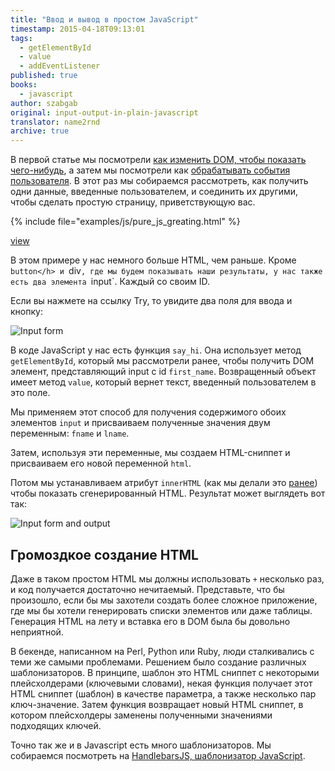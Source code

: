 ```yaml
---
title: "Ввод и вывод в простом JavaScript"
timestamp: 2015-04-18T09:13:01
tags:
  - getElementById
  - value
  - addEventListener
published: true
books:
  - javascript
author: szabgab
original: input-output-in-plain-javascript
translator: name2rnd
archive: true
---
```



В первой статье мы посмотрели [как изменить DOM, чтобы показать чего-нибудь](/javascript-hello-world-change-the-dom),
а затем мы посмотрели как [обрабатывать события пользователя](/handling-events-in-javascript). В этот раз мы собираемся 
рассмотреть, как получить одни данные, введенные пользователем, и соединить их другими, чтобы сделать простую страницу, приветствующую вас.


{% include file="examples/js/pure_js_greating.html" %}

[view](examples/js/pure_js_greating.html)

В этом примере у нас немного больше HTML, чем раньше. Кроме `button</h> и `div`, где мы будем показывать наши результаты,
у нас также есть два элемента `input`. Каждый со своим ID.

Если вы нажмете на ссылку Try, то увидите два поля для ввода и кнопку:

<img src="/img/input_form.png" alt="Input form" />

В коде JavaScript у нас есть функция `say_hi`. Она использует метод `getElementById`, который мы рассмотрели ранее,
чтобы получить DOM элемент, представляющий input с id `first_name`. Возвращенный объект имеет метод `value`,
который вернет текст, введенный пользователем в это поле.

Мы применяем этот способ для получения содержимого обоих элементов `input` и присваиваем полученные значения двум переменным:
`fname` и `lname`.

Затем, используя эти переменные, мы создаем HTML-сниппет и присваиваем его новой переменной `html`.

Потом мы устанавливаем атрибут `innerHTML` (как мы делали это [ранее](/javascript-hello-world-change-the-dom))
чтобы показать сгенерированный HTML. Результат может выглядеть вот так:

<img src="/img/input_form_and_output.png" alt="Input form and output" />

## Громоздкое создание HTML

Даже в таком простом HTML мы должны использовать `+` несколько раз, и код получается достаточно нечитаемый.
Представьте, что бы произошло, если бы мы захотели создать более сложное приложение, где мы бы хотели генерировать списки элементов
или даже таблицы. Генерация HTML на лету и вставка его в DOM была бы довольно неприятной.

В бекенде, написанном на Perl, Python или Ruby, люди сталкивались с теми же самыми проблемами. Решением было создание
различных шаблонизаторов. В принципе, шаблон это HTML сниппет с некоторыми плейсхолдерами (ключевыми словами), 
некая функция получает этот HTML сниппет (шаблон) в качестве параметра, а также несколько пар ключ-значение.
Затем функция возвращает новый HTML сниппет, в котором плейсхолдеры заменены полученными значениями подходящих ключей.

Точно так же и в Javascript есть много шаблонизаторов. Мы собираемся посмотреть на 
[HandlebarsJS, шаблонизатор JavaScript](/introduction-to-handlebars-javascript-templating-system).

